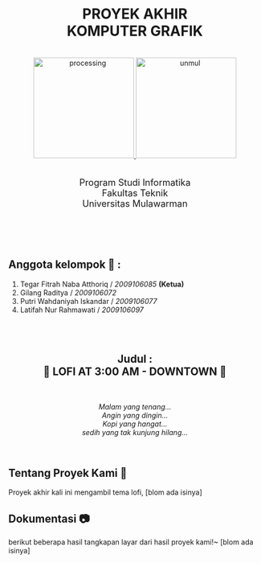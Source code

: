 <div align="center">
    <h1>PROYEK AKHIR<br><b>KOMPUTER GRAFIK</b></h1><br>
    <div>
        <a href="https://processing.org/">
            <img src="https://processing.org/favicon.svg?v=0f0dee6220d6f6497709adb2b39b429a" alt="processing" height="200">
        </a>
        <a href="https://unmul.ac.id/">
            <img src="https://upload.wikimedia.org/wikipedia/id/8/83/Unmul_logo_low.svg" alt="unmul" height="200">
        </a>
    </div>
</div>
<br>
<div align="center">
    <p style="font-size: 18px;">
        Program Studi Informatika<br>
        Fakultas Teknik<br>
        Universitas Mulawarman
    </p>
</div>
<br><br><br>

## Anggota kelompok 👤 :
1. Tegar Fitrah Naba Atthoriq / _2009106085_ **(Ketua)**
2. Gilang Raditya / _2009106072_
3. Putri Wahdaniyah Iskandar / _2009106077_
4. Latifah Nur Rahmawati / _2009106097_

<br><br>
<div align="center">
    <h2>Judul : <br><b>🎵 LOFI AT 3:00 AM - DOWNTOWN 🏢</b></h2>
    <br>
    <p>
        <i>
            Malam yang tenang...<br>
            Angin yang dingin...<br>
            Kopi yang hangat...<br>
            sedih yang tak kunjung hilang...<br>
        </i>
    </p>
</div>
<br>

## Tentang Proyek Kami 👋
Proyek akhir kali ini mengambil tema lofi, [blom ada isinya]

## Dokumentasi 📷
berikut beberapa hasil tangkapan layar dari hasil proyek kami!~
[blom ada isinya]
